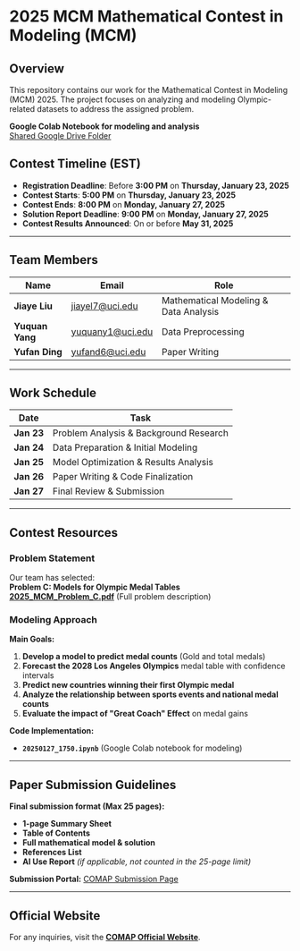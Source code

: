 # 2025 MCM Mathematical Contest in Modeling (MCM)

## Overview
This repository contains our work for the Mathematical Contest in Modeling  (MCM) 2025. The project focuses on analyzing and modeling  Olympic-related datasets to address the assigned problem.

 **Google Colab Notebook for modeling and analysis**  
 [Shared Google Drive Folder](https://drive.google.com/drive/folders/1l5XClt-Y3wC6nGcHPvl2qC5Na8WL51aJ?usp=drive_link)  
 
##  Contest Timeline (EST)
- **Registration Deadline**: Before **3:00 PM** on **Thursday, January 23, 2025**  
- **Contest Starts**: **5:00 PM** on **Thursday, January 23, 2025**  
- **Contest Ends**: **8:00 PM** on **Monday, January 27, 2025**  
- **Solution Report Deadline**: **9:00 PM** on **Monday, January 27, 2025**  
- **Contest Results Announced**: On or before **May 31, 2025**  
---

## Team Members
| Name            | Email            | Role                                  |
| --------------- | ---------------- | ------------------------------------- |
| **Jiaye Liu**   | jiayel7@uci.edu  | Mathematical Modeling & Data Analysis |
| **Yuquan Yang** | yuquany1@uci.edu | Data Preprocessing                    |
| **Yufan Ding**  | yufand6@uci.edu  | Paper Writing                         |
---

##  Work Schedule
| Date       | Task                                   |
| ---------- | -------------------------------------- |
| **Jan 23** | Problem Analysis & Background Research |
| **Jan 24** | Data Preparation & Initial Modeling    |
| **Jan 25** | Model Optimization & Results Analysis  |
| **Jan 26** | Paper Writing & Code Finalization      |
| **Jan 27** | Final Review & Submission              |
---
##  Contest Resources
### **Problem Statement**
Our team has selected:  
 **Problem C: Models for Olympic Medal Tables**  
 **[2025_MCM_Problem_C.pdf](./2025_MCM_Problem_C.pdf)** (Full problem description)

### **Modeling Approach**
 **Main Goals:**
1. **Develop a model to predict medal counts** (Gold and total medals)  
2. **Forecast the 2028 Los Angeles Olympics** medal table with confidence intervals  
3. **Predict new countries winning their first Olympic medal**  
4. **Analyze the relationship between sports events and national medal counts**  
5. **Evaluate the impact of "Great Coach" Effect** on medal gains  

 **Code Implementation:**  
- **`20250127_1750.ipynb`** (Google Colab notebook for modeling)  

---

##  Paper Submission Guidelines
 **Final submission format (Max 25 pages):**
- **1-page Summary Sheet**
- **Table of Contents**
- **Full mathematical model & solution**
- **References List**
- **AI Use Report** *(if applicable, not counted in the 25-page limit)*  

 **Submission Portal:** [COMAP Submission Page](https://forms.comap.org/241335097294056)  

---

##  Official Website
For any inquiries, visit the **[COMAP Official Website](https://www.contest.comap.com/undergraduate/contests/)**.
